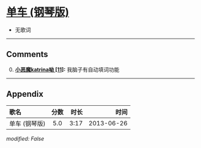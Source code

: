 # [单车 (钢琴版)](https://music.163.com/song?id=26608876)

* 无歌词


---

## Comments
0. **[小恶魔katrina呦 \[11\]](https://music.163.com/#/user/home?id=287849239):** 我脑子有自动填词功能



---

## Appendix

|歌名|分数|时长|时间|
|:---|:---:|---:|---:|
|单车 (钢琴版)|5.0|3:17|2013-06-26

*modified: False*